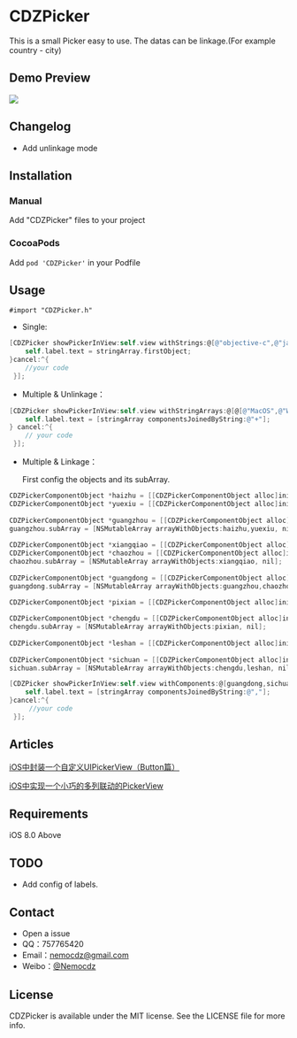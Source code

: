 # CDZPicker

This is a small Picker easy to use. The datas can be linkage.(For example country - city)

## Demo Preview

![](https://ww4.sinaimg.cn/large/006tNc79ly1fe330ca1zjg30ca0m8wil.gif)

## Changelog

- Add unlinkage mode

## Installation

### Manual

Add "CDZPicker" files to your project

### CocoaPods

Add ``pod 'CDZPicker'`` in your Podfile

## Usage

``#import "CDZPicker.h"``

- Single:

```objective-c
[CDZPicker showPickerInView:self.view withStrings:@[@"objective-c",@"java",@"python",@"php"] confirm:^(NSArray<NSString *> *stringArray) {
    self.label.text = stringArray.firstObject;
}cancel:^{
    //your code
 }];
```

- Multiple & Unlinkage：

```objective-c
[CDZPicker showPickerInView:self.view withStringArrays:@[@[@"MacOS",@"Windows",@"Linux",@"Ubuntu"],@[@"Xcode",@"VSCode",@"Sublime",@"Atom"]] confirm:^(NSArray<NSString *> *stringArray) {
    self.label.text = [stringArray componentsJoinedByString:@"+"];
} cancel:^{
    // your code
 }];
```

- Multiple & Linkage：

  First config the objects and its subArray.

```objective-c
CDZPickerComponentObject *haizhu = [[CDZPickerComponentObject alloc]initWithText:@"海珠区"];
CDZPickerComponentObject *yuexiu = [[CDZPickerComponentObject alloc]initWithText:@"越秀区"];
    
CDZPickerComponentObject *guangzhou = [[CDZPickerComponentObject alloc]initWithText:@"广州市"];
guangzhou.subArray = [NSMutableArray arrayWithObjects:haizhu,yuexiu, nil];
    
CDZPickerComponentObject *xiangqiao = [[CDZPickerComponentObject alloc]initWithText:@"湘桥区"];
CDZPickerComponentObject *chaozhou = [[CDZPickerComponentObject alloc]initWithText:@"潮州市"];
chaozhou.subArray = [NSMutableArray arrayWithObjects:xiangqiao, nil];
    
CDZPickerComponentObject *guangdong = [[CDZPickerComponentObject alloc]initWithText:@"广东省"];
guangdong.subArray = [NSMutableArray arrayWithObjects:guangzhou,chaozhou, nil];
    
CDZPickerComponentObject *pixian = [[CDZPickerComponentObject alloc]initWithText:@"郫县"];

CDZPickerComponentObject *chengdu = [[CDZPickerComponentObject alloc]initWithText:@"成都市"];
chengdu.subArray = [NSMutableArray arrayWithObjects:pixian, nil];
    
CDZPickerComponentObject *leshan = [[CDZPickerComponentObject alloc]initWithText:@"乐山市"];
    
CDZPickerComponentObject *sichuan = [[CDZPickerComponentObject alloc]initWithText:@"四川省"];
sichuan.subArray = [NSMutableArray arrayWithObjects:chengdu,leshan, nil];
```

```objective-c
[CDZPicker showPickerInView:self.view withComponents:@[guangdong,sichuan] confirm:^(NSArray<NSString *> *stringArray) {
	self.label.text = [stringArray componentsJoinedByString:@","];
}cancel:^{
	 //your code
 }];
```

## Articles

[iOS中封装一个自定义UIPickerView（Button篇）](http://www.jianshu.com/p/bf7f304ee308)

[iOS中实现一个小巧的多列联动的PickerView](http://www.jianshu.com/p/ab35c440a352)

## Requirements

iOS 8.0 Above

## TODO

- Add config of labels.

## Contact

- Open a issue
- QQ：757765420
- Email：nemocdz@gmail.com
- Weibo：[@Nemocdz](http://weibo.com/nemocdz)

## License

CDZPicker is available under the MIT license. See the LICENSE file for more info.


